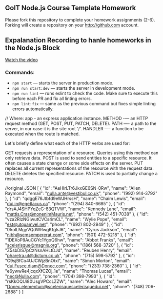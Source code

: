 ## GoIT Node.js Course Template Homework

Please fork this repository to complete your homework assignments (2-6).
Forking will create a repository on your http://github.com account.

## Expalanation Recording to hanle homeworks in the Node.js Block

[Watch the video](https://www.loom.com/share/007c97d271604e02ae61adbb5b69edd3)

### Commands:

- `npm start` &mdash; starts the server in production mode.
- `npm run start:dev` &mdash; starts the server in development mode.
- `npm run lint` &mdash; runs eslint to check the code. Make sure to execute this before each PR and fix all linting errors.
- `npm lint:fix` &mdash; same as the previous command but fixes simple linting errors automatically.

//
Where:
app - an express application instance.
METHOD -— an HTTP request method (GET, POST, PUT, PATCH, DELETE).
PATH —- a path to the server, in our case it is the site root '/'.
HANDLER —- a function to be executed when the route is matched.

Let's briefly define what each of the HTTP verbs are used for:

GET requests a representation of a resource. Queries using this method can only retrieve data.
POST is used to send entities to a specific resource. It often causes a state change or some side effects on the server.
PUT replaces all current representations of the resource with the request data.
DELETE deletes the specified resource.
PATCH is used to partially change a resource.

//original JSON
[
{
"id": "AeHIrLTr6JkxGE6SN-0Rw",
"name": "Allen Raymond",
"email": "nulla.ante@vestibul.co.uk",
"phone": "(992) 914-3792"
},
{
"id": "qdggE76Jtbfd9eWJHrssH",
"name": "Chaim Lewis",
"email": "dui.in@egetlacus.ca",
"phone": "(294) 840-6685"
},
{
"id": "drsAJ4SHPYqZeG-83QTVW",
"name": "Kennedy Lane",
"email": "mattis.Cras@nonenimMauris.net",
"phone": "(542) 451-7038"
},
{
"id": "vza2RIzNGIwutCVCs4mCL",
"name": "Wylie Pope",
"email": "est@utquamvel.net",
"phone": "(692) 802-2949"
},
{
"id": "05olLMgyVQdWRwgKfg5J6",
"name": "Cyrus Jackson",
"email": "nibh@semsempererat.com",
"phone": "(501) 472-5218"
},
{
"id": "1DEXoP8AuCGYc1YgoQ6hw",
"name": "Abbot Franks",
"email": "scelerisque@magnis.org",
"phone": "(186) 568-3720"
},
{
"id": "Z5sbDlS7pCzNsnAHLtDJd",
"name": "Reuben Henry",
"email": "pharetra.ut@dictum.co.uk",
"phone": "(715) 598-5792"
},
{
"id": "C9sjBfCo4UJCWjzBnOtxl",
"name": "Simon Morton",
"email": "dui.Fusce.diam@Donec.com",
"phone": "(233) 738-2360"
},
{
"id": "e6ywwRe4jcqxXfCZOj_1e",
"name": "Thomas Lucas",
"email": "nec@Nulla.com",
"phone": "(704) 398-7993"
},
{
"id": "rsKkOQUi80UsgVPCcLZZW",
"name": "Alec Howard",
"email": "Donec.elementum@scelerisquescelerisquedui.net",
"phone": "(748) 206-2688"
}
]
